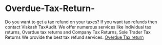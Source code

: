 # Overdue-Tax-Return-
 Do you want to get a tax refund on your taxes?   If you want tax refunds then contact Viskash TaxAudit.   We offer numerous services like Individual tax returns, Overdue tax returns and Company Tax Returns, Sole Trader Tax Returns  We provide the best tax refund services.
<a href="https://www.auditax.com.au/services/overdue-tax-return/">Overdue Tax return</a>
